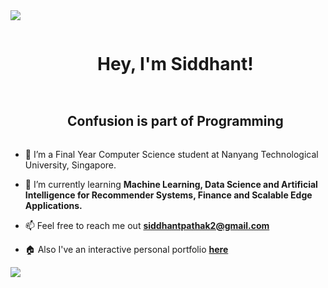 <!---
siddhantpathakk/siddhantpathakk is a ✨ special ✨ repository because its `README.md` (this file) appears on your GitHub profile
You can click the Preview link to take a look at your changes.
--->

<!--horizontal divider(gradiant)-->
<img src="https://user-images.githubusercontent.com/73097560/115834477-dbab4500-a447-11eb-908a-139a6edaec5c.gif">
<!--h1 without bottom border-->
<div id="user-content-toc">
  <ul align="center">
    <summary><h1 style="display: inline-block">Hey, I'm Siddhant!</h1></summary>
  </ul>
</div>


<!--h2 without bottom border-->
<div id="user-content-toc">
  <ul align="center">
    <summary><h2 style="display: inline-block">Confusion is part of Programming</h2></summary>
  </ul>
</div>


<!--Intro start-->
- 🔭 I’m a Final Year Computer Science student at Nanyang Technological University, Singapore.

- 🌱 I’m currently learning **Machine Learning, Data Science and Artificial Intelligence for Recommender Systems, Finance and Scalable Edge Applications.**

- 📫 Feel free to reach me out **siddhantpathak2@gmail.com**

- 🏠 Also I've an interactive personal portfolio **[here](https://siddhantpathakk.github.io)**
<!--Intro end-->
<img src="https://user-images.githubusercontent.com/73097560/115834477-dbab4500-a447-11eb-908a-139a6edaec5c.gif">
